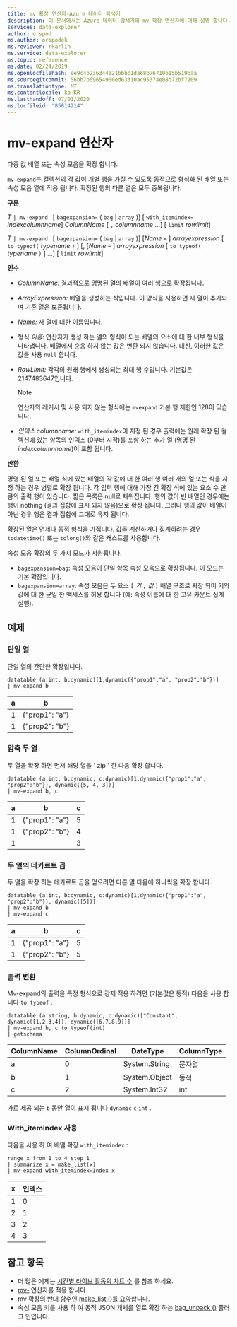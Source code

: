 ```yaml
---
title: mv 확장 연산자-Azure 데이터 탐색기
description: 이 문서에서는 Azure 데이터 탐색기의 mv 확장 연산자에 대해 설명 합니다.
services: data-explorer
author: orspod
ms.author: orspodek
ms.reviewer: rkarlin
ms.service: data-explorer
ms.topic: reference
ms.date: 02/24/2019
ms.openlocfilehash: ee9c4b236344e21bbbc1da68b76710b15b519baa
ms.sourcegitcommit: 56bb7b69654900ed63310ac9537ae08b72bf7209
ms.translationtype: MT
ms.contentlocale: ko-KR
ms.lasthandoff: 07/01/2020
ms.locfileid: "85814214"
---
```

# <a name="mv-expand-operator"></a>mv-expand 연산자

다중 값 배열 또는 속성 모음을 확장 합니다.

`mv-expand`는 컬렉션의 각 값이 개별 행을 가질 수 있도록 [동적](./scalar-data-types/dynamic.md)으로 형식화 된 배열 또는 속성 모음 열에 적용 됩니다. 확장된 행의 다른 열은 모두 중복됩니다. 

**구문**

*T* `| mv-expand ` [ `bagexpansion=` ( `bag`  |  `array` )] [ `with_itemindex=` *indexcolumnname*] *ColumnName* [ `,` *columnname* ...] [ `limit` *rowlimit*]

*T* `| mv-expand ` [ `bagexpansion=` ( `bag`  |  `array` )] [*Name* `=` ] *arrayexpression* [ `to typeof(` *typename* `)` ] [, [*Name* `=` ] *arrayexpression* [ `to typeof(` *typename* `)` ] ...] [ `limit` *rowlimit*]

**인수**

* *ColumnName:* 결과적으로 명명된 열의 배열이 여러 행으로 확장됩니다. 
* *ArrayExpression:* 배열을 생성하는 식입니다. 이 양식을 사용하면 새 열이 추가되며 기존 열은 보존됩니다.
* *Name:* 새 열에 대한 이름입니다.
* 형식 *이름:* 연산자가 생성 하는 열의 형식이 되는 배열의 요소에 대 한 내부 형식을 나타냅니다. 배열에서 순응 하지 않는 값은 변환 되지 않습니다. 대신, 이러한 값은 값을 사용 `null` 합니다.
* *RowLimit:* 각각의 원래 행에서 생성되는 최대 행 수입니다. 기본값은 2147483647입니다. 

  > [!Note]
  > 연산자의 레거시 및 사용 되지 않는 형식에는 `mvexpand` 기본 행 제한인 128이 있습니다.

* *인덱스 columnname:* `with_itemindex`이 지정 된 경우 출력에는 원래 확장 된 컬렉션에 있는 항목의 인덱스 (0부터 시작)를 포함 하는 추가 열 (명명 된 *indexcolumnname*)이 포함 됩니다. 

**반환**

명명 된 열 또는 배열 식에 있는 배열의 각 값에 대 한 여러 행
여러 개의 열 또는 식을 지정 하는 경우 병렬로 확장 됩니다. 각 입력 행에 대해 가장 긴 확장 식에 있는 요소 수 만큼의 출력 행이 있습니다. 짧은 목록은 null로 채워집니다. 행의 값이 빈 배열인 경우에는 행이 nothing (결과 집합에 표시 되지 않음)으로 확장 됩니다. 그러나 행의 값이 배열이 아닌 경우 행은 결과 집합에 그대로 유지 됩니다. 

확장된 열은 언제나 동적 형식을 가집니다. 값을 계산하거나 집계하려는 경우 `todatetime()` 또는 `tolong()`와 같은 캐스트를 사용합니다.

속성 모음 확장의 두 가지 모드가 지원됩니다.
* `bagexpansion=bag`: 속성 모음이 단일 항목 속성 모음으로 확장됩니다. 이 모드는 기본 확장입니다.
* `bagexpansion=array`: 속성 모음은 두 요소 `[` *키* `,` *값* `]` 배열 구조로 확장 되어 키와 값에 대 한 균일 한 액세스를 허용 합니다 (예: 속성 이름에 대 한 고유 카운트 집계 실행). 

## <a name="examples"></a>예제

### <a name="single-column"></a>단일 열

단일 열의 간단한 확장입니다.

<!-- csl: https://help.kusto.windows.net:443/Samples -->
 ```kusto
datatable (a:int, b:dynamic)[1,dynamic({"prop1":"a", "prop2":"b"})]
| mv-expand b 
```

|a|b|
|---|---|
|1|{"prop1": "a"}|
|1|{"prop2": "b"}|

### <a name="zipped-two-columns"></a>압축 두 열

두 열을 확장 하면 먼저 해당 열을 ' zip ' 한 다음 확장 합니다.

<!-- csl: https://help.kusto.windows.net:443/Samples -->
```kusto
datatable (a:int, b:dynamic, c:dynamic)[1,dynamic({"prop1":"a", "prop2":"b"}), dynamic([5, 4, 3])]
| mv-expand b, c
```

|a|b|c|
|---|---|---|
|1|{"prop1": "a"}|5|
|1|{"prop2": "b"}|4|
|1||3|

### <a name="cartesian-product-of-two-columns"></a>두 열의 데카르트 곱

두 열을 확장 하는 데카르트 곱을 얻으려면 다른 열 다음에 하나씩을 확장 합니다.

<!-- csl: https://help.kusto.windows.net:443/Samples -->
```kusto
datatable (a:int, b:dynamic, c:dynamic)[1,dynamic({"prop1":"a", "prop2":"b"}), dynamic([5])]
| mv-expand b 
| mv-expand c
```

|a|b|c|
|---|---|---|
|1|{"prop1": "a"}|5|
|1|{"prop2": "b"}|5|

### <a name="convert-output"></a>출력 변환

Mv-expand의 출력을 특정 형식으로 강제 적용 하려면 (기본값은 동적) 다음을 사용 합니다 `to typeof` .

<!-- csl: https://help.kusto.windows.net:443/Samples -->
```kusto
datatable (a:string, b:dynamic, c:dynamic)["Constant", dynamic([1,2,3,4]), dynamic([6,7,8,9])]
| mv-expand b, c to typeof(int)
| getschema 
```

ColumnName|ColumnOrdinal|DateType|ColumnType
-|-|-|-
a|0|System.String|문자열
b|1|System.Object|동적
c|2|System.Int32|int

가로 제공 되는 `b` 동안 열이 표시 됩니다 `dynamic` `c` `int` .

### <a name="using-with_itemindex"></a>With_itemindex 사용

다음을 사용 하 여 배열 확장 `with_itemindex` :

<!-- csl: https://help.kusto.windows.net:443/Samples -->
```kusto
range x from 1 to 4 step 1
| summarize x = make_list(x)
| mv-expand with_itemindex=Index x
```

|x|인덱스|
|---|---|
|1|0|
|2|1|
|3|2|
|4|3|
 
## <a name="see-also"></a>참고 항목

* 더 많은 예제는 [시간별 라이브 활동의 차트 수](./samples.md#chart-concurrent-sessions-over-time) 를 참조 하세요.
* [mv-](./mv-applyoperator.md) 연산자를 적용 합니다.
* mv 확장의 반대 함수인 [make_list ()를 요약](makelist-aggfunction.md)합니다.
* 속성 모음 키를 사용 하 여 동적 JSON 개체를 열로 확장 하는 [bag_unpack ()](bag-unpackplugin.md) 플러그 인입니다.

